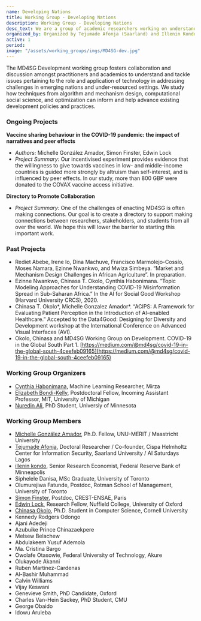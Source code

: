 ```yaml
---
name: Developing Nations
title: Working Group - Developing Nations
description: Working Group - Developing Nations
desc_text: We are a group of academic researchers working on understanding and tackling issues pertaining to the role and application of technology in addressing challenges in emerging nations or under-resourced settings
organized_by: Organized by Tejumade Afonja (Saarland) and Illenin Kondo (Federal Reserve Bank of Minneapolis)
active: 1
period: 
image: "/assets/working_groups/imgs/MD4SG-dev.jpg"
---
```


The MD4SG Development working group fosters collaboration and discussion amongst practitioners and academics to understand and tackle issues pertaining to the role and application of technology in addressing challenges in emerging nations and under-resourced settings. We study how techniques from algorithm and mechanism design, computational social science, and optimization can inform and help advance existing development policies and practices.

### **Ongoing Projects**

**Vaccine sharing behaviour in the COVID-19 pandemic: the impact of narratives and peer effects**

*   *Authors:* Michelle González Amador, Simon Finster, Edwin Lock
*   *Project Summary:* Our incentivised experiment provides evidence that the willingness to give towards vaccines in low- and middle-income countries is guided more strongly by altruism than self-interest, and is influenced by peer effects. In our study, more than 800 GBP were donated to the COVAX vaccine access initiative.

**Directory to Promote Collaboration**

*   *Project Summary:* One of the challenges of enacting MD4SG is often making connections. Our goal is to create a directory to support making connections between researchers, stakeholders, and students from all over the world. We hope this will lower the barrier to starting this important work.

### **Past Projects**

*   Rediet Abebe, Irene lo, Dina Machuve, Francisco Marmolejo-Cossío, Moses Namara, Ezinne Nwankwo, and Mwiza Simbeya. “Market and Mechanism Design Challenges in African Agriculture”. In preparation.
*   Ezinne Nwankwo, Chinasa T. Okolo, Cynthia Habonimana. “Topic Modeling Approaches for Understanding COVID-19 Misinformation Spread in Sub-Saharan Africa.” In the AI for Social Good Workshop (Harvard University CRCS), 2020.
*   Chinasa T. Okolo\*, Michelle Gonzalez Amador\*. “ACIPS: A Framework for Evaluating Patient Perception in the Introduction of AI-enabled Healthcare.” Accepted to the Data4Good: Designing for Diversity and Development workshop at the International Conference on Advanced Visual Interfaces (AVI).
*   Okolo, Chinasa and MD4SG Working Group on Development. COVID-19 in the Global South Part 1. [https://medium.com/@md4sg/covid-19-in-the-global-south-4ceefeb09165](https://medium.com/@md4sg/covid-19-in-the-global-south-4ceefeb09165)

### Working Group Organizers

- [Cynthia Habonimana](https://www.linkedin.com/in/cynthia-habonimana/), Machine Learning Researcher, Mirza
- [Elizabeth Bondi-Kelly](https://sites.google.com/view/elizabethbondi), Postdoctoral Fellow, Incoming Assistant Professor, MIT, University of Michigan
- [Nuredin Ali](https://nuredinali.github.io), PhD Student, Universiy of Minnesota

### Working Group Members

- [Michelle González Amador](https://www.m-gonzalezamador.com/), Ph.D. Fellow, UNU-MERIT / Maastricht University
- [Tejumade Afonja](https://www.tejuafonja.com/), Doctoral Researcher / Co-founder, Cispa Helmholtz Center for Information Security, Saarland University / AI Saturdays Lagos
- [illenin kondo](www.illenin.com), Senior Research Economist, Federal Reserve Bank of Minneapolis
- Siphelele Danisa, MSc Graduate, University of Toronto
- Olumurejiwa Fatunde, Postdoc, Rotman School of Management, University of Toronto
- [Simon Finster](www.simonfinster.com), Postdoc, CREST-ENSAE, Paris
- [Edwin Lock](www.edwinlock.com), Research Fellow, Nuffield College, University of Oxford
- [Chinasa Okolo](https://www.cs.cornell.edu/~chinasa/), Ph.D. Student in Computer Science, Cornell University
- Kennedy Rodgers Odongo
- Ajani Adedeji
- Azubuike Prince Chinazaekpere
- Melsew Belachew
- Abdulakeem Yusuf Ademola
- Ma. Cristina Bargo
- Owolafe Otasowie, Federal University of Technology, Akure
- Olukayode Akanni
- Ruben Martinez-Cardenas
- Al-Bashir Muhammad
- Calvin Williams
- Vijay Keswani
- Genevieve Smith, PhD Candidate, Oxford
- Charles Van-Hein Sackey, PhD Student, CMU
- George Obaido
- Idowu Aruleba